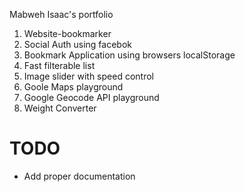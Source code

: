 Mabweh Isaac's portfolio

1. Website-bookmarker
2. Social Auth using facebok
3. Bookmark Application using browsers localStorage
4. Fast filterable list
5. Image slider with speed control
6. Goole Maps playground
7. Google Geocode API playground
8. Weight Converter

# TODO
- Add proper documentation
